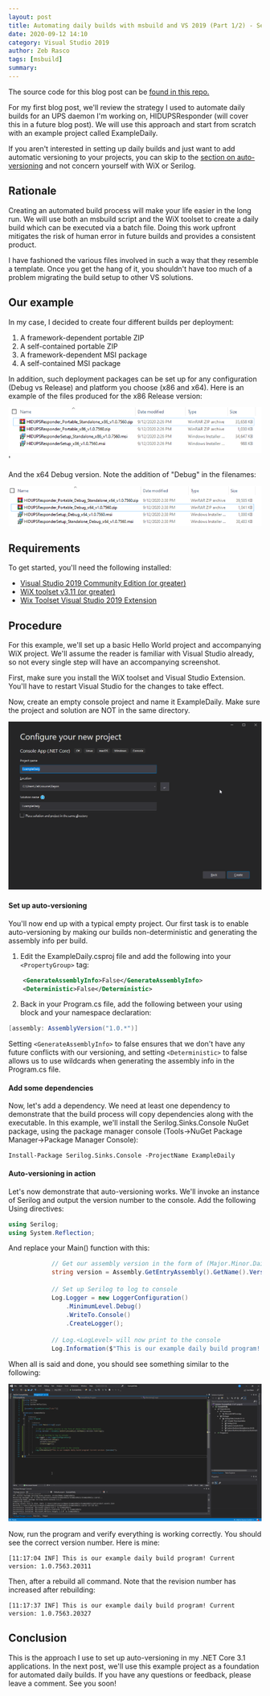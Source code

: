 ```yaml
---
layout: post
title: Automating daily builds with msbuild and VS 2019 (Part 1/2) - Setting up automatic versioning
date: 2020-09-12 14:10
category: Visual Studio 2019
author: Zeb Rasco
tags: [msbuild]
summary: 
---
```


The source code for this blog post can be [found in this repo.](https://github.com/zrasco/ExampleDaily)

For my first blog post, we'll review the strategy I used to automate daily builds for an UPS daemon I'm working on, HIDUPSResponder (will cover this in a future blog post). We will use this approach and start from scratch with an example project called ExampleDaily.

If you aren't interested in setting up daily builds and just want to add automatic versioning to your projects, you can skip to the [section on auto-versioning](#set-up-auto-versioning) and not concern yourself with WiX or Serilog.

## Rationale

Creating an automated build process will make your life easier in the long run. We will use both an msbuild script and the WiX toolset to create a daily build which can be executed via a batch file. Doing this work upfront mitigates the risk of human error in future builds and provides a consistent product.

I have fashioned the various files involved in such a way that they resemble a template. Once you get the hang of it, you shouldn't have too much of a problem migrating the build setup to other VS solutions. 

## Our example

In my case, I decided to create four different builds per deployment:

1. A framework-dependent portable ZIP
1. A self-contained portable ZIP
1. A framework-dependent MSI package
1. A self-contained MSI package 

In addition, such deployment packages can be set up for any configuration (Debug vs Release) and platform you choose (x86 and x64). Here is an example of the files produced for the x86 Release version:

![x86 Release files screenshot](/assets/2020-09-12-Automating%20daily%20builds%20with%20msbuild/2020-09-12-14-27-42.png)'

And the x64 Debug version. Note the addition of "Debug" in the filenames:

![x64 Debug files screenshot](/assets/2020-09-12-Automating%20daily%20builds%20with%20msbuild/2020-09-12-14-39-17.png)

## Requirements

To get started, you'll need the following installed:
- [Visual Studio 2019 Community Edition (or greater)](https://visualstudio.microsoft.com/downloads/)
- [WiX toolset v3.11 (or greater)](https://wixtoolset.org/releases/)
- [Wix Toolset Visual Studio 2019 Extension](https://marketplace.visualstudio.com/items?itemName=WixToolset.WixToolsetVisualStudio2019Extension)

## Procedure

For this example, we'll set up a basic Hello World project and accompanying WiX project. We'll assume the reader is familiar with Visual Studio already, so not every single step will have an accompanying screenshot.

First, make sure you install the WiX toolset and Visual Studio Extension. You'll have to restart Visual Studio for the changes to take effect.

Now, create an empty console project and name it ExampleDaily. Make sure the project and solution are NOT in the same directory.

[![](/assets/2020-09-12-Automating%20daily%20builds%20with%20msbuild/2020-09-15-10-27-37.png)](/assets/2020-09-12-Automating%20daily%20builds%20with%20msbuild/2020-09-15-10-27-37.png)

#### Set up auto-versioning
You'll now end up with a typical empty project. Our first task is to enable auto-versioning by making our builds non-deterministic and generating the assembly info per build.

1. Edit the ExampleDaily.csproj file and add the following into your `<PropertyGroup>` tag:
```xml
	<GenerateAssemblyInfo>False</GenerateAssemblyInfo>
	<Deterministic>False</Deterministic>
```

2. Back in your Program.cs file, add the following between your using block and your namespace declaration:
```csharp
[assembly: AssemblyVersion("1.0.*")]
```

Setting `<GenerateAssemblyInfo>` to false ensures that we don't have any future conflicts with our versioning, and setting `<Deterministic>` to false allows us to use wildcards when generating the assembly info in the Program.cs file.

#### Add some dependencies

Now, let's add a dependency. We need at least one dependency to demonstrate that the build process will copy dependencies along with the executable. In this example, we'll install the Serilog.Sinks.Console NuGet package, using the package manager console (Tools->NuGet Package Manager->Package Manager Console):

```
Install-Package Serilog.Sinks.Console -ProjectName ExampleDaily
```

#### Auto-versioning in action

Let's now demonstrate that auto-versioning works. We'll invoke an instance of Serilog and output the version number to the console. Add the following Using directives:

```csharp
using Serilog;
using System.Reflection;
```

And replace your Main() function with this:
```csharp
            // Get our assembly version in the form of (Major.Minor.Daily.Revision)
            string version = Assembly.GetEntryAssembly().GetName().Version.ToString();

            // Set up Serilog to log to console
            Log.Logger = new LoggerConfiguration()
                .MinimumLevel.Debug()
                .WriteTo.Console()
                .CreateLogger();

            // Log.<LogLevel> will now print to the console
            Log.Information($"This is our example daily build program! Current version: {version}");
```

When all is said and done, you should see something similar to the following:

[![](/assets/2020-09-12-Automating%20daily%20builds%20with%20msbuild/2020-09-15-11-12-20.png)](/assets/2020-09-12-Automating%20daily%20builds%20with%20msbuild/2020-09-15-11-12-20.png)

Now, run the program and verify everything is working correctly. You should see the correct version number. Here is mine:

```
[11:17:04 INF] This is our example daily build program! Current version: 1.0.7563.20311
```

Then, after a rebuild all command. Note that the revision number has increased after rebuilding:

```
[11:17:37 INF] This is our example daily build program! Current version: 1.0.7563.20327
```

## Conclusion

This is the approach I use to set up auto-versioning in my .NET Core 3.1 applications. In the next post, we'll use this example project as a foundation for automated daily builds. If you have any questions or feedback, please leave a comment. See you soon!
